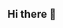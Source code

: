 ## Hi there 👋

<!--
**shi12ind/shi12ind** is a ✨ _special_ ✨ repository because its `README.md` (this file) appears on your GitHub profile.


👋 Hi, I’m  Pravin Shinde 
👀 I’m leraning the Machine Learning And Data Science.
🌱 I’m currently  compleate my graduation in Bca Science
💞️ I’m looking to work on Awesome Projects on AI/ML
📫 How to reach me ... Email:- shindepravin1611@gmail.com   Linkedin:- www.linkedin.com/in/⚡pravin-shinde⚡-492140263

-->
